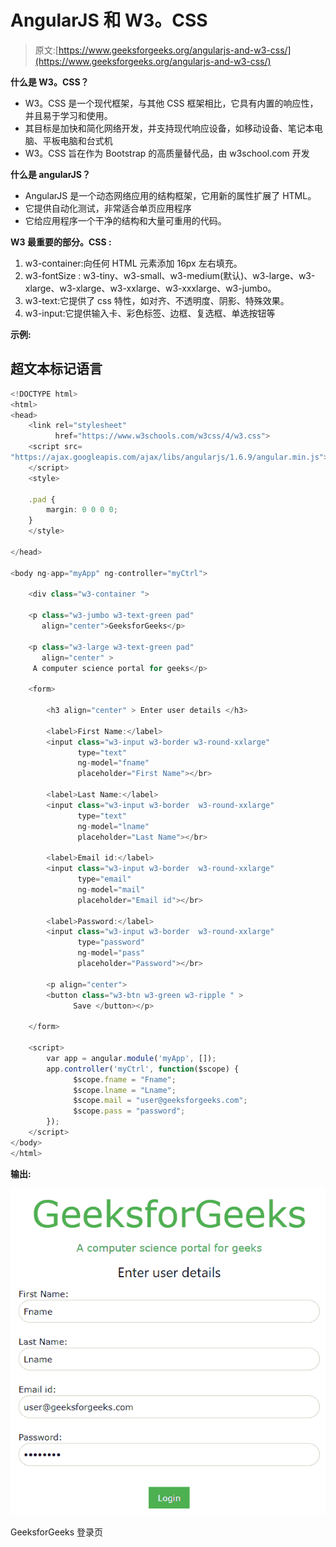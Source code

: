 # AngularJS 和 W3。CSS

> 原文:[https://www.geeksforgeeks.org/angularjs-and-w3-css/](https://www.geeksforgeeks.org/angularjs-and-w3-css/)

**什么是 W3。CSS？**

*   W3。CSS 是一个现代框架，与其他 CSS 框架相比，它具有内置的响应性，并且易于学习和使用。
*   其目标是加快和简化网络开发，并支持现代响应设备，如移动设备、笔记本电脑、平板电脑和台式机
*   W3。CSS 旨在作为 Bootstrap 的高质量替代品，由 w3school.com 开发

**什么是 angularJS？**

*   AngularJS 是一个动态网络应用的结构框架，它用新的属性扩展了 HTML。
*   它提供自动化测试，非常适合单页应用程序
*   它给应用程序一个干净的结构和大量可重用的代码。

**W3 最重要的部分。CSS :**

1.  w3-container:向任何 HTML 元素添加 16px 左右填充。
2.  w3-fontSize : w3-tiny、w3-small、w3-medium(默认)、w3-large、w3-xlarge、w3-xlarge、w3-xxlarge、w3-xxxlarge、w3-jumbo。
3.  w3-text:它提供了 css 特性，如对齐、不透明度、阴影、特殊效果。
4.  w3-input:它提供输入卡、彩色标签、边框、复选框、单选按钮等

**示例:**

## 超文本标记语言

```ts
<!DOCTYPE html>
<html>
<head>
    <link rel="stylesheet"
          href="https://www.w3schools.com/w3css/4/w3.css">
    <script src=
"https://ajax.googleapis.com/ajax/libs/angularjs/1.6.9/angular.min.js">
    </script>
    <style>

    .pad {
        margin: 0 0 0 0;
    }
    </style>

</head>

<body ng-app="myApp" ng-controller="myCtrl">

    <div class="w3-container ">

    <p class="w3-jumbo w3-text-green pad"
       align="center">GeeksforGeeks</p>

    <p class="w3-large w3-text-green pad"
       align="center" >
     A computer science portal for geeks</p>

    <form>

        <h3 align="center" > Enter user details </h3>

        <label>First Name:</label>
        <input class="w3-input w3-border w3-round-xxlarge"
               type="text"
               ng-model="fname" 
               placeholder="First Name"></br>

        <label>Last Name:</label>
        <input class="w3-input w3-border  w3-round-xxlarge"
               type="text"
               ng-model="lname" 
               placeholder="Last Name"></br>

        <label>Email id:</label>
        <input class="w3-input w3-border  w3-round-xxlarge"
               type="email"
               ng-model="mail"
               placeholder="Email id"></br>

        <label>Password:</label>
        <input class="w3-input w3-border  w3-round-xxlarge"
               type="password"
               ng-model="pass" 
               placeholder="Password"></br>

        <p align="center">
        <button class="w3-btn w3-green w3-ripple " >
              Save </button></p>

    </form>

    <script>
        var app = angular.module('myApp', []);
        app.controller('myCtrl', function($scope) {
              $scope.fname = "Fname";
              $scope.lname = "Lname";
              $scope.mail = "user@geeksforgeeks.com";
              $scope.pass = "password";
        });
    </script>
</body>
</html>
```

**输出:**

![](img/fe69d0b7c4c4f3ba48f45c1405b4720e.png)

GeeksforGeeks 登录页